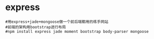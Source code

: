 # express
	#用express+jade+mongoose做一个前后端都用的练手网站
	#前端的架构用bootstrap进行布局
	#npm install express jade moment bootstrap body-parser mongoose
